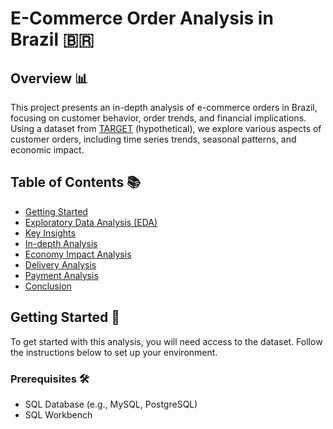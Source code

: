 # E-Commerce Order Analysis in Brazil 🇧🇷

## Overview 📊
This project presents an in-depth analysis of e-commerce orders in Brazil, focusing on customer behavior, order trends, and financial implications. Using a dataset from [TARGET](https://target.com) (hypothetical), we explore various aspects of customer orders, including time series trends, seasonal patterns, and economic impact.

## Table of Contents 📚
- [Getting Started](#getting-started)
- [Exploratory Data Analysis (EDA)](#exploratory-data-analysis-eda)
- [Key Insights](#key-insights)
- [In-depth Analysis](#in-depth-analysis)
- [Economy Impact Analysis](#economy-impact-analysis)
- [Delivery Analysis](#delivery-analysis)
- [Payment Analysis](#payment-analysis)
- [Conclusion](#conclusion)

## Getting Started 🚀
To get started with this analysis, you will need access to the dataset. Follow the instructions below to set up your environment.

### Prerequisites 🛠️
- SQL Database (e.g., MySQL, PostgreSQL)
- SQL Workbench


